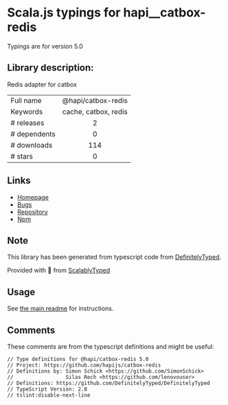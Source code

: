 
# Scala.js typings for hapi__catbox-redis

Typings are for version 5.0

## Library description:
Redis adapter for catbox

|                    |                 |
| ------------------ | :-------------: |
| Full name          | @hapi/catbox-redis |
| Keywords           | cache, catbox, redis |
| # releases         | 2 |
| # dependents       | 0 |
| # downloads        | 114 |
| # stars            | 0 |

## Links
- [Homepage](https://github.com/hapijs/catbox-redis#readme)
- [Bugs](https://github.com/hapijs/catbox-redis/issues)
- [Repository](https://github.com/hapijs/catbox-redis)
- [Npm](https://www.npmjs.com/package/%40hapi%2Fcatbox-redis)
    


## Note
This library has been generated from typescript code from [DefinitelyTyped](https://definitelytyped.org).

Provided with :purple_heart: from [ScalablyTyped](https://github.com/oyvindberg/ScalablyTyped)

## Usage
See [the main readme](../../readme.md) for instructions.

## Comments

These comments are from the typescript definitions and might be useful:
```
// Type definitions for @hapi/catbox-redis 5.0
// Project: https://github.com/hapijs/catbox-redis
// Definitions by: Simon Schick <https://github.com/SimonSchick>
//                 Silas Rech <https://github.com/lenovouser>
// Definitions: https://github.com/DefinitelyTyped/DefinitelyTyped
// TypeScript Version: 2.8
// tslint:disable-next-line

```

